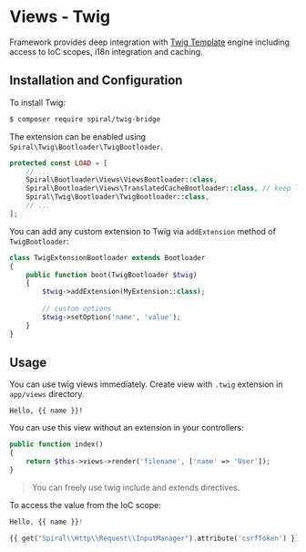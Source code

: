 # Views - Twig
Framework provides deep integration with [Twig Template](https://twig.symfony.com/) engine including access to IoC
scopes, i18n integration and caching.

## Installation and Configuration
To install Twig:

```bash
$ composer require spiral/twig-bridge
```

The extension can be enabled using `Spiral\Twig\Bootloader\TwigBootloader`.

```php
protected const LOAD = [
    // ...
    Spiral\Bootloader\Views\ViewsBootloader::class,
    Spiral\Bootloader\Views\TranslatedCacheBootloader::class, // keep localized views in separate cache files
    Spiral\Twig\Bootloader\TwigBootloader::class,
    // ...
];
```

You can add any custom extension to Twig via `addExtension` method of `TwigBootloader`:

```php
class TwigExtensionBootloader extends Bootloader
{
    public function boot(TwigBootloader $twig)
    {
        $twig->addExtension(MyExtension::class);
    
        // custom options
        $twig->setOption('name', 'value');
    }
}
```

## Usage
You can use twig views immediately. Create view with `.twig` extension in `app/views` directory.

```twig
Hello, {{ name }}!
```

You can use this view without an extension in your controllers:

```php
public function index()
{
    return $this->views->render('filename', ['name' => 'User']);
}
```

> You can freely use twig include and extends directives.

To access the value from the IoC scope:

```php
Hello, {{ name }}!

{{ get("Spiral\\Http\\Request\\InputManager").attribute('csrfToken') }}
```